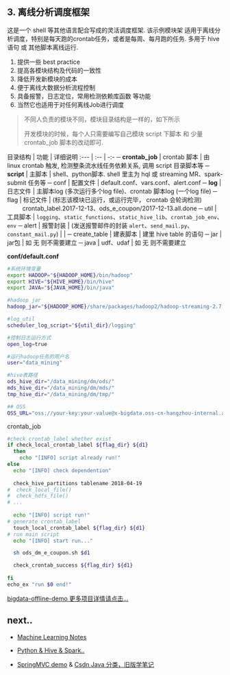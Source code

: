 ## 3. 离线分析调度框架

这是一个 shell 等其他语言配合写成的灵活调度框架. 该示例模块架 适用于离线分析调度，特别是每天跑的crontab任务，或者是每周、每月跑的任务. 多用于 hive 语句 或 其他脚本离线运行.

 1. 提供一些 best practice
 2. 提高各模块结构及代码的一致性
 3. 降低开发新模块的成本
 4. 便于离线大数据分析流程控制
 5. 具备报警，日志定位，常用检测依赖库函数 等功能
 6. 当然它也适用于对任何离线Job进行调度

> 不同人负责的模块不同，模块目录结构是一样的，如下所示
> 
> 开发模块的时候，每个人只需要编写自己模块 script 下脚本 和 少量 crontab_job 脚本的改动即可.

目录结构 | 功能 | 详细说明
:--- | :-- | -:-
─ **crontab_job** | crontab 脚本 | 由 linux crontab 触发, 检测整条流水线任务依赖关系, 调用 script 目录脚本等
─ **script** | 主脚本 | shell、python脚本. shell 里主为 hql 或 streaming MR、spark-submit 任务等
─ conf | 配置文件 | default.conf、vars.conf、alert.conf
─ **log** | 日志文件 | 主脚本log (多次运行多个log file)、crontab 脚本log (一个log file)
─ flag | 标记文件 | (标志该模块已运行，或运行完毕， crontab 会轮询检测) <br> &nbsp;&nbsp;&nbsp;&nbsp;&nbsp;&nbsp;&nbsp;&nbsp; crontab_label.2017-12-13、ods\_e\_coupon/2017-12-13.all.done
─ util | 工具脚本 | `logging`、`static_functions`、`static_hive_lib`、`crontab_job_env`、`env`
─ alert | 报警封装 | (发送报警邮件的封装 `alert`、`send_mail.py`、`constant_mail.py`)
| |
─ create_table | 建表脚本 | 建里 hive table 的语句
─ jar | jar包 | 如 无 则不需要建立
─ java | udf、udaf | 如 无 则不需要建立

**conf/default.conf**

```sh
#系统环境变量
export HADOOP="${HADOOP_HOME}/bin/hadoop"
export HIVE="${HIVE_HOME}/bin/hive"
export JAVA="${JAVA_HOME}/bin/java"

#hadoop jar
hadoop_jar="${HADOOP_HOME}/share/packages/hadoop2/hadoop-streaming-2.7.2.jar"

#log_util
scheduler_log_script="${util_dir}/logging"

#控制日志运行方式
open_log=true

#运行hadoop任务的用户名
user="data_mining"

#hive表路径
ods_hive_dir="/data_mining/dm/ods/"
mds_hive_dir="/data_mining/dm/mds/"
tmp_hive_dir="/data_mining/dm/tmp/"

## OSS
OSS_URL="oss://your-key:your-value@x-bigdata.oss-cn-hangzhou-internal.aliyuncs.com"
```

crontab_job

```sh
#check crontab_label whether exist
if check_local_crontab_label ${flag_dir} ${d1}
  then
    echo "[INFO] script already run!"
else
  echo "[INFO] check dependention"
 
  check_hive_partitions tablename 2018-04-19
#  check_local_file()
#  check_hdfs_file()
# ...
  
  echo "[INFO] script run!"
# generate crontab_label
  touch_local_crontab_label ${flag_dir} ${d1}
# run main script
  echo "[INFO] start run..."

  sh ods_dm_e_coupon.sh $d1

  check_crontab_success ${flag_dir} ${d1}
  
fi
echo_ex "run $0 end!"
```

[bigdata-offline-demo 更多项目详情请点击...][2]

## next..

- [Machine Learning Notes][5]

- [Python & Hive & Spark..][6]

- [SpringMVC demo][s1] & [Csdn Java 分类，旧版学笔记][c1]

[s1]: https://github.com/blair101/language/tree/master/java/springMVC_demo
[c1]: https://blog.csdn.net/robbyo/article/category/1328994/14

[1]: https://github.com/blair101/project/tree/master/cron-lingquan-offline-part
[2]: https://github.com/blair101/bigdata/tree/master/bigdata-offline-demo
[4]: /user_profile_content_interest/
[5]: /deeplearning/
[6]: /project_frame/

[redis_part]: https://github.com/blair101/project/tree/master/redis
[img1]: /images/resume_project/user_interest_img.png
